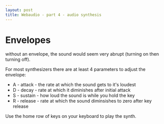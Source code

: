 ```yaml
---
layout: post
title: Webaudio - part 4 - audio synthesis
---
```

# Envelopes
without an envelope, the sound would seem very abrupt
(turning on then turning off).

For most synthesizers there are at least 4 parameters to adjust the envelope:

 * A - attack - the rate at which the sound gets to it's loudest
 * D - decay - rate at which it diminishes after initial attack
 * S - sustain - how loud the sound is while you hold the key
 * R - release - rate at which the sound diminsishes to zero after key release

Use the home row of keys on your keyboard to play the synth.


<script>

"use strict";

if (typeof AudioContext != "function" && 
  typeof webkitAudioContext == "function") {
  window.AudioContext = webkitAudioContext;
}

function Note(frequency) {
  this.frequency = frequency;
  this.attack = .1;
  this.decay = .1;
  this.sustain = .6;
  this.release = .5;
  this.waveform = 'sawtooth';
  this.pressed = false;
}

Note.prototype.noteOn = function () {
  this.pressed = true;
  // find free voice
  voices.sort(function (a, b) {
    return a.retired - b.retired;
  });
  this.voice = voices[0];  
  this.voice.noteOn(this);
};

Note.prototype.noteOff = function () {
  this.voice.noteOff(this);
  this.pressed = false;
};

function Voice(context, destination) {  
  var env = context.createGain();
  var osc; //oscillator
  env.gain.value = 0;
  env.connect(destination);
  this.retired = 0;

  this.noteOn = function (note) {
    var now; 
    if (osc) {
      osc.stop(0); //make sure old oscillator is stopped
    }
    osc = context.createOscillator();
    osc.connect(env);
    osc.frequency.value = note.frequency;
    osc.type = note.waveform;

    now = context.currentTime;
    this.retired = Number.MAX_VALUE;
    env.gain.cancelScheduledValues(now);
    env.gain.linearRampToValueAtTime(1.0, now + note.attack);
    env.gain.linearRampToValueAtTime(note.sustain, 
                                       now + note.attack + note.decay);
    osc.start(now);
  }

  this.noteOff = function (note) {
    var now = context.currentTime;
    env.gain.setValueAtTime(note.sustain, now);
    env.gain.linearRampToValueAtTime(0.0, now + note.release);
    osc.stop(now + note.release);
    this.retired = now + note.release; 
  }
}

var notes = Array(128);
var voices = Array(5);
var keys = [];

window.onload = function () {
  var context = new AudioContext();
  var semi = Math.pow(2, 1 / 12);
  
  var f, i;

  f = 440;
  for (var i = 69; i < 128; i++) {
    notes[i] = new Note(f);
    f = f * semi;
  }
  f = 440;
  for (var i = 68; i >= 0; i--) {
    f = f / semi;
    notes[i] = new Note(f);
  }

  var volume = context.createGain();
  volume.connect(context.destination);
  volume.gain.value = 0.5;

  for (i = 0; i < voices.length; i++) {
    voices[i] = new Voice(context, volume);
  }

  keys[65] = 69; //'A' = A4
  keys[87] = 70; //'W' = A#4
  keys[83] = 71; //'S' = B4
  keys[68] = 72; //'D' = C4
  keys[82] = 73; //'R' = C#4
  keys[70] = 74; //'F' = D4
  keys[84] = 75; //'T' = D#4
  keys[71] = 76; //'G' = E4
  keys[72] = 77; //'H' = F4
  keys[85] = 78; //'U' = F#4
  keys[74] = 79; //'J' = G4
  keys[73] = 80; //'I' = G#4
  keys[75] = 81; //'K' = A5
  keys[79] = 82; //'O' = A#5
  keys[76] = 83; //'L' = B5
  keys[59] = 84; //';' = C5
  
  window.onkeydown = function (ev) {
    var noteNumber = keys[ev.which];
    if (noteNumber != undefined && !notes[noteNumber].pressed) {
      console.log("note " + noteNumber + " pressed");
      notes[noteNumber].noteOn();
    }
  }

  window.onkeyup = function (ev) {
    var noteNumber = keys[ev.which];
    if (noteNumber != undefined && notes[noteNumber].pressed) {
      console.log("note " + noteNumber + " released");
      notes[noteNumber].noteOff(); 
    }
  }
  
};

</script>